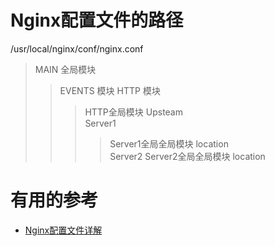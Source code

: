 
# Nginx配置文件的路径
  /usr/local/nginx/conf/nginx.conf

 >MAIN 全局模块             
 >>EVENTS 模块
 >>HTTP 模块
 >>>HTTP全局模块
 >>>Upsteam                
 >>>Server1                
 >>>>Server1全局全局模块
 >>>location               
 >>>Server2
 >>>>Server2全局全局模块
 >>>location
      





# 有用的参考

* [Nginx配置文件详解](https://www.jianshu.com/p/1593954d5faf)



